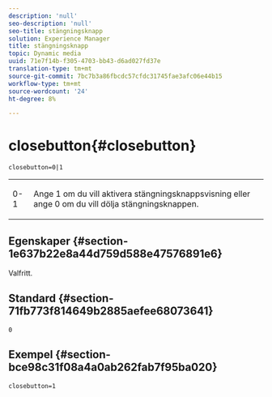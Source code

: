```yaml
---
description: 'null'
seo-description: 'null'
seo-title: stängningsknapp
solution: Experience Manager
title: stängningsknapp
topic: Dynamic media
uuid: 71e7f14b-f305-4703-bb43-d6ad027fd37e
translation-type: tm+mt
source-git-commit: 7bc7b3a86fbcdc57cfdc31745fae3afc06e44b15
workflow-type: tm+mt
source-wordcount: '24'
ht-degree: 8%

---
```



# closebutton{#closebutton}

`closebutton=0|1`

<table id="table_9B98C97485DD4DEB8A6ECBCE8DF6B886"> 
 <tbody> 
  <tr> 
   <td colname="col1"> <p> <span class="codeph"> 0-1  </span> </p> </td> 
   <td colname="col2"> <p> Ange <span class="codeph"> 1</span> om du vill aktivera stängningsknappsvisning eller ange <span class="codeph"> 0</span> om du vill dölja stängningsknappen. </p> </td> 
  </tr> 
 </tbody> 
</table>

## Egenskaper {#section-1e637b22e8a44d759d588e47576891e6}

Valfritt.

## Standard {#section-71fb773f814649b2885aefee68073641}

`0`

## Exempel {#section-bce98c31f08a4a0ab262fab7f95ba020}

`closebutton=1`
